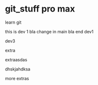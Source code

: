 # git_stuff pro max
learn git


this is dev 1
bla
change in main
bla
end dev1


dev3


extra

extraasdas

dhskjahdksa

more extras